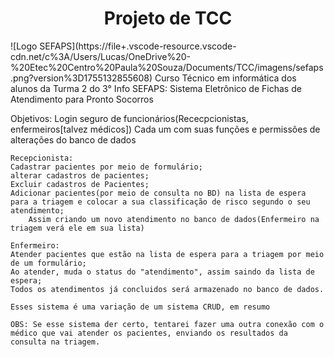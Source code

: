 <h1 align="center">Projeto de TCC</h1>
![Logo SEFAPS](https://file+.vscode-resource.vscode-cdn.net/c%3A/Users/Lucas/OneDrive%20-%20Etec%20Centro%20Paula%20Souza/Documents/TCC/imagens/sefaps.png?version%3D1755132855608)
Curso Técnico em informática dos alunos da Turma 2 do 3° Info
SEFAPS: Sistema Eletrônico de Fichas de Atendimento para Pronto Socorros

Objetivos:
Login seguro de funcionários(Rececpcionistas, enfermeiros[talvez médicos])
Cada um com suas funções e permissões de alterações do banco de dados

    Recepcionista:
    Cadastrar pacientes por meio de formulário;
    alterar cadastros de pacientes;
    Excluir cadastros de Pacientes;
    Adicionar pacientes(por meio de consulta no BD) na lista de espera para a triagem e colocar a sua classificação de risco segundo o seu atendimento; 
        Assim criando um novo atendimento no banco de dados(Enfermeiro na triagem verá ele em sua lista)

    Enfermeiro:
    Atender pacientes que estão na lista de espera para a triagem por meio de um formulário;
    Ao atender, muda o status do "atendimento", assim saindo da lista de espera;
    Todos os atendimentos já concluidos será armazenado no banco de dados.

    Esses sistema é uma variação de um sistema CRUD, em resumo

    OBS: Se esse sistema der certo, tentarei fazer uma outra conexão com o médico que vai atender os pacientes, enviando os resultados da consulta na triagem.
